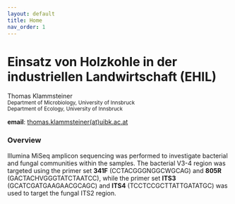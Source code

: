 ```yaml
---
layout: default
title: Home
nav_order: 1
---
```


# Einsatz von Holzkohle in der industriellen Landwirtschaft (EHIL)  

Thomas Klammsteiner  
<sup>Department of Microbiology, University of Innsbruck</sup>  
<sup>Department of Ecology, University of Innsbruck</sup>  
  
**email**: [thomas.klammsteiner(at)uibk.ac.at](mailto:thomas.klammsteiner@uibk.ac.at)  

  
### Overview 
Illumina MiSeq amplicon sequencing was performed to investigate bacterial and fungal communities within the samples. The bacterial V3-4 region was targeted using the primer set **341F** (CCTACGGGNGGCWGCAG) and **805R** (GACTACHVGGGTATCTAATCC), while the primer set **ITS3** (GCATCGATGAAGAACGCAGC) and **ITS4** (TCCTCCGCTTATTGATATGC) was used to target the fungal ITS2 region.  

